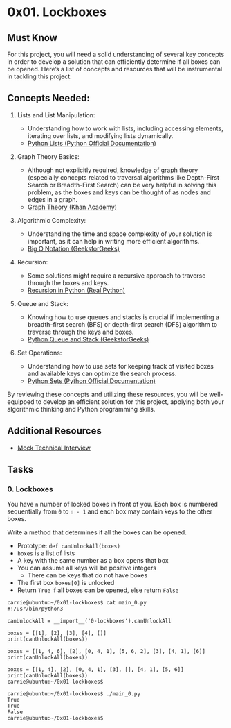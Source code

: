 # 0x01. Lockboxes

## Must Know
For this project, you will need a solid understanding of several key concepts in order to develop a solution that can efficiently determine if all boxes can be opened. Here’s a list of concepts and resources that will be instrumental in tackling this project:

## Concepts Needed:
1. Lists and List Manipulation:

    * Understanding how to work with lists, including accessing elements, iterating over lists, and modifying lists dynamically.
    * [Python Lists (Python Official Documentation)](https://docs.python.org/3/tutorial/datastructures.html)

2. Graph Theory Basics:

    * Although not explicitly required, knowledge of graph theory (especially concepts related to traversal algorithms like Depth-First Search or Breadth-First Search) can be very helpful in solving this problem, as the boxes and keys can be thought of as nodes and edges in a graph.
    * [Graph Theory (Khan Academy)](https://www.khanacademy.org/computing/computer-science/algorithms/graph-representation/a/representing-graphs)

3. Algorithmic Complexity:

    * Understanding the time and space complexity of your solution is important, as it can help in writing more efficient algorithms.
    * [Big O Notation (GeeksforGeeks)](https://www.geeksforgeeks.org/asymptotic-notation-and-analysis-based-on-input-size-of-algorithms/)

4. Recursion:

    * Some solutions might require a recursive approach to traverse through the boxes and keys.
    * [Recursion in Python (Real Python)](https://realpython.com/python-recursion/)

5. Queue and Stack:

    * Knowing how to use queues and stacks is crucial if implementing a breadth-first search (BFS) or depth-first search (DFS) algorithm to traverse through the keys and boxes.
    * [Python Queue and Stack (GeeksforGeeks)](https://www.geeksforgeeks.org/queue-in-python/)

6. Set Operations:

    * Understanding how to use sets for keeping track of visited boxes and available keys can optimize the search process.
    * [Python Sets (Python Official Documentation)](https://docs.python.org/3/tutorial/datastructures.html#sets)

By reviewing these concepts and utilizing these resources, you will be well-equipped to develop an efficient solution for this project, applying both your algorithmic thinking and Python programming skills.

## Additional Resources
* [Mock Technical Interview](https://www.youtube.com/watch?feature=shared&v=V8DGdPkBBxg)

## Tasks

### 0. Lockboxes

You have `n` number of locked boxes in front of you. Each box is numbered sequentially from `0` to `n - 1` and each box may contain keys to the other boxes.

Write a method that determines if all the boxes can be opened.

* Prototype: `def canUnlockAll(boxes)`
* `boxes` is a list of lists
* A key with the same number as a box opens that box
* You can assume all keys will be positive integers
    * There can be keys that do not have boxes
* The first box `boxes[0]` is unlocked
* Return `True` if all boxes can be opened, else return `False`

```
carrie@ubuntu:~/0x01-lockboxes$ cat main_0.py
#!/usr/bin/python3

canUnlockAll = __import__('0-lockboxes').canUnlockAll

boxes = [[1], [2], [3], [4], []]
print(canUnlockAll(boxes))

boxes = [[1, 4, 6], [2], [0, 4, 1], [5, 6, 2], [3], [4, 1], [6]]
print(canUnlockAll(boxes))

boxes = [[1, 4], [2], [0, 4, 1], [3], [], [4, 1], [5, 6]]
print(canUnlockAll(boxes))
carrie@ubuntu:~/0x01-lockboxes$
```

```
carrie@ubuntu:~/0x01-lockboxes$ ./main_0.py
True
True
False
carrie@ubuntu:~/0x01-lockboxes$
```